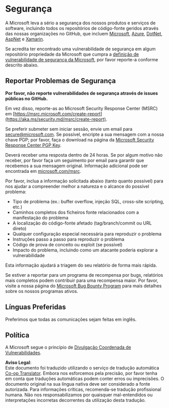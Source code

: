 <!--
CO_OP_TRANSLATOR_METADATA:
{
  "original_hash": "d8fe220fa2850df0759b07cf391ea77c",
  "translation_date": "2025-07-12T07:23:30+00:00",
  "source_file": "SECURITY.md",
  "language_code": "pt"
}
-->
# Segurança

A Microsoft leva a sério a segurança dos nossos produtos e serviços de software, incluindo todos os repositórios de código-fonte geridos através das nossas organizações no GitHub, que incluem [Microsoft](https://github.com/Microsoft), [Azure](https://github.com/Azure), [DotNet](https://github.com/dotnet), [AspNet](https://github.com/aspnet) e [Xamarin](https://github.com/xamarin).

Se acredita ter encontrado uma vulnerabilidade de segurança em algum repositório propriedade da Microsoft que cumpra a [definição de vulnerabilidade de segurança da Microsoft](https://aka.ms/security.md/definition), por favor reporte-a conforme descrito abaixo.

## Reportar Problemas de Segurança

**Por favor, não reporte vulnerabilidades de segurança através de issues públicas no GitHub.**

Em vez disso, reporte-as ao Microsoft Security Response Center (MSRC) em [https://msrc.microsoft.com/create-report](https://aka.ms/security.md/msrc/create-report).

Se preferir submeter sem iniciar sessão, envie um email para [secure@microsoft.com](mailto:secure@microsoft.com). Se possível, encripte a sua mensagem com a nossa chave PGP; por favor, faça o download na página da [Microsoft Security Response Center PGP Key](https://aka.ms/security.md/msrc/pgp).

Deverá receber uma resposta dentro de 24 horas. Se por algum motivo não receber, por favor faça um seguimento por email para garantir que recebemos a sua mensagem original. Informação adicional pode ser encontrada em [microsoft.com/msrc](https://www.microsoft.com/msrc).

Por favor, inclua a informação solicitada abaixo (tanto quanto possível) para nos ajudar a compreender melhor a natureza e o alcance do possível problema:

* Tipo de problema (ex.: buffer overflow, injeção SQL, cross-site scripting, etc.)
* Caminhos completos dos ficheiros fonte relacionados com a manifestação do problema
* A localização do código-fonte afetado (tag/branch/commit ou URL direto)
* Qualquer configuração especial necessária para reproduzir o problema
* Instruções passo a passo para reproduzir o problema
* Código de prova de conceito ou exploit (se possível)
* Impacto do problema, incluindo como um atacante poderia explorar a vulnerabilidade

Esta informação ajudará a triagem do seu relatório de forma mais rápida.

Se estiver a reportar para um programa de recompensa por bugs, relatórios mais completos podem contribuir para uma recompensa maior. Por favor, visite a nossa página do [Microsoft Bug Bounty Program](https://aka.ms/security.md/msrc/bounty) para mais detalhes sobre os nossos programas ativos.

## Línguas Preferidas

Preferimos que todas as comunicações sejam feitas em inglês.

## Política

A Microsoft segue o princípio de [Divulgação Coordenada de Vulnerabilidades](https://aka.ms/security.md/cvd).

**Aviso Legal**:  
Este documento foi traduzido utilizando o serviço de tradução automática [Co-op Translator](https://github.com/Azure/co-op-translator). Embora nos esforcemos pela precisão, por favor tenha em conta que traduções automáticas podem conter erros ou imprecisões. O documento original na sua língua nativa deve ser considerado a fonte autorizada. Para informações críticas, recomenda-se tradução profissional humana. Não nos responsabilizamos por quaisquer mal-entendidos ou interpretações incorretas decorrentes da utilização desta tradução.